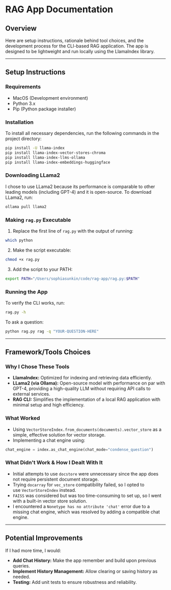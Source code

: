 # RAG App Documentation

## Overview

Here are setup instructions, rationale behind tool choices, and the development process for the CLI-based RAG application. The app is designed to be lightweight and run locally using the LlamaIndex library.

---

## Setup Instructions

### Requirements

- MacOS (Development environment)
- Python 3.x
- Pip (Python package installer)

### Installation

To install all necessary dependencies, run the following commands in the project directory:

```bash
pip install -U llama-index
pip install llama-index-vector-stores-chroma
pip install llama-index-llms-ollama
pip install llama-index-embeddings-huggingface
```

### Downloading LLama2

I chose to use LLama2 because its performance is comparable to other leading models (including GPT-4) and it is open-source.
To download LLama2, run:

```bash
ollama pull llama2
```

### Making `rag.py` Executable

1. Replace the first line of `rag.py` with the output of running:

```bash
which python
```

2. Make the script executable:

```bash
chmod +x rag.py
```

3. Add the script to your PATH:

```bash
export PATH="/Users/sophiasunkin/code/rag-app/rag.py:$PATH"
```

### Running the App

To verify the CLI works, run:

```bash
rag.py -h
```

To ask a question:

```bash
python rag.py rag -q "YOUR-QUESTION-HERE"
```

---

## Framework/Tools Choices

### Why I Chose These Tools

- **LlamaIndex:** Optimized for indexing and retrieving data efficiently.
- **LLama2 (via Ollama):** Open-source model with performance on par with GPT-4, providing a high-quality LLM without requiring API calls to external services.
- **RAG CLI:** Simplifies the implementation of a local RAG application with minimal setup and high efficiency.

### What Worked

- Using `VectorStoreIndex.from_documents(documents).vector_store` as a simple, effective solution for vector storage.
- Implementing a chat engine using:

```python
chat_engine = index.as_chat_engine(chat_mode="condense_question")
```

### What Didn't Work & How I Dealt With It

- Initial attempts to use `docstore` were unnecessary since the app does not require persistent document storage.
- Trying `docarray` for `vec_store` compatibility failed, so I opted to use `VectorStoreIndex` instead.
- `FAISS` was considered but was too time-consuming to set up, so I went with a built-in vector store solution.
- I encountered a `Nonetype has no attribute 'chat'` error due to a missing chat engine, which was resolved by adding a compatible chat engine.

---

## Potential Improvements

If I had more time, I would:

- **Add Chat History:** Make the app remember and build upon previous queries.
- **Implement History Management:** Allow clearing or saving history as needed.
- **Testing:** Add unit tests to ensure robustness and reliability.

